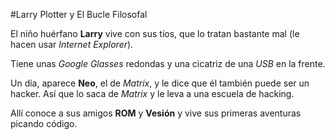 #Larry Plotter y El Bucle Filosofal

El niño huérfano **Larry** vive con sus tíos, que lo tratan bastante mal
(le hacen usar *Internet Explorer*).

Tiene unas *Google Glasses* redondas  y una cicatriz de una *USB* en la frente.

Un día, aparece **Neo**, el de *Matrix*, y le dice que él también puede ser un hacker.
Así que lo saca de *Matrix* y le leva a una escuela de hacking.

Allí conoce a sus amigos **ROM** y **Vesión** y vive sus primeras aventuras picando código.
